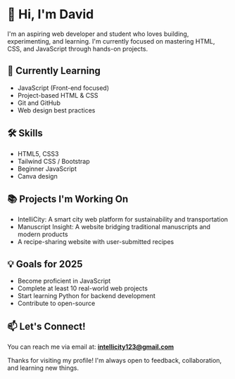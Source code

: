 # 👋 Hi, I'm David

I'm an aspiring web developer and student who loves building, experimenting, and learning. I'm currently focused on mastering HTML, CSS, and JavaScript through hands-on projects.

## 🌱 Currently Learning
- JavaScript (Front-end focused)
- Project-based HTML & CSS
- Git and GitHub
- Web design best practices

## 🛠️ Skills
- HTML5, CSS3
- Tailwind CSS / Bootstrap
- Beginner JavaScript
- Canva design

## 📚 Projects I'm Working On
- IntelliCity: A smart city web platform for sustainability and transportation
- Manuscript Insight: A website bridging traditional manuscripts and modern products
- A recipe-sharing website with user-submitted recipes

## 💡 Goals for 2025
- Become proficient in JavaScript
- Complete at least 10 real-world web projects
- Start learning Python for backend development
- Contribute to open-source

## 📫 Let's Connect!
You can reach me via email at: **intellicity123@gmail.com**

Thanks for visiting my profile! I'm always open to feedback, collaboration, and learning new things.
